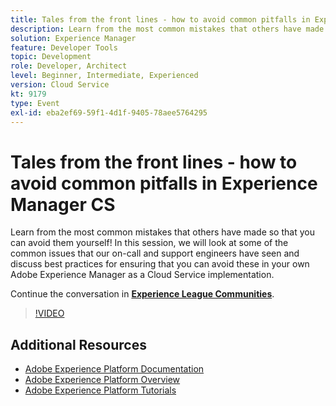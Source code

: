 ```yaml
---
title: Tales from the front lines - how to avoid common pitfalls in Experience Manager CS
description: Learn from the most common mistakes that others have made so that you can avoid them yourself! In this session, we will look at some of the common issues that our on-call and support engineers have seen and discuss best practices for ensuring that you can avoid these in your own Adobe Experience Manager as a Cloud Service implementation.
solution: Experience Manager
feature: Developer Tools
topic: Development
role: Developer, Architect
level: Beginner, Intermediate, Experienced
version: Cloud Service
kt: 9179
type: Event
exl-id: eba2ef69-59f1-4d1f-9405-78aee5764295
---
```

# Tales from the front lines - how to avoid common pitfalls in Experience Manager CS

Learn from the most common mistakes that others have made so that you can avoid them yourself! In this session, we will look at some of the common issues that our on-call and support engineers have seen and discuss best practices for ensuring that you can avoid these in your own Adobe Experience Manager as a Cloud Service implementation. 

Continue the conversation in **[Experience League Communities](https://adobe.ly/3kLQK3j)**.

>[!VIDEO](https://video.tv.adobe.com/v/337852/?quality=12&learn=on&hidetitle=true)

## Additional Resources

- [Adobe Experience Platform Documentation](https://experienceleague.adobe.com/docs/experience-platform.html)
- [Adobe Experience Platform Overview](https://experienceleague.adobe.com/docs/experience-platform/landing/home.html)
- [Adobe Experience Platform Tutorials](https://experienceleague.adobe.com/docs/platform-learn/tutorials/overview.html?lang=en)
